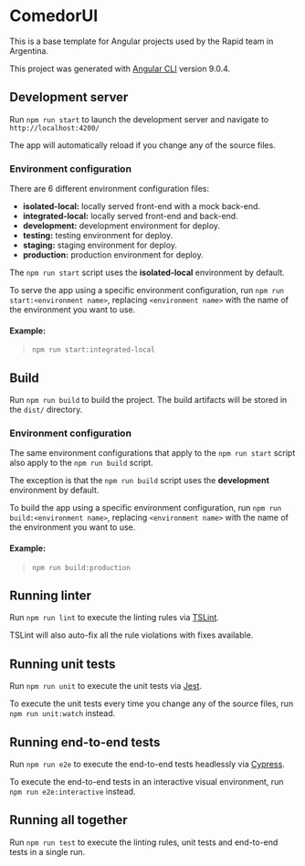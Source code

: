 
# ComedorUI

This is a base template for Angular projects used by the Rapid team in Argentina.

This project was generated with [Angular CLI](https://github.com/angular/angular-cli) version 9.0.4.

## Development server

Run `npm run start` to launch the development server and navigate to `http://localhost:4200/`

 The app will automatically reload if you change any of the source files.

### Environment configuration

There are 6 different environment configuration files:

 - **isolated-local:** locally served front-end with a mock back-end.
 - **integrated-local:** locally served front-end and back-end.
 - **development:** development environment for deploy.
 - **testing:** testing environment for deploy.
 - **staging:** staging environment for deploy.
 - **production:** production environment for deploy.

The `npm run start` script uses the **isolated-local** environment by default.

To serve the app using a specific environment configuration, run `npm run start:<environment name>`, replacing `<environment name>` with the name of the environment you want to use.

#### Example:

> `npm run start:integrated-local`

## Build

Run `npm run build` to build the project. The build artifacts will be stored in the `dist/` directory.

### Environment configuration

The same environment configurations that apply to the `npm run start` script also apply to the `npm run build` script.

The exception is that the `npm run build` script uses the **development** environment by default.

To build the app using a specific environment configuration, run `npm run build:<environment name>`, replacing `<environment name>` with the name of the environment you want to use.

#### Example:

> `npm run build:production`

## Running linter

Run `npm run lint` to execute the linting rules via [TSLint](https://palantir.github.io/tslint/).

TSLint will also auto-fix all the rule violations with fixes available.

## Running unit tests

Run `npm run unit` to execute the unit tests via [Jest](https://jestjs.io/en/).

To execute the unit tests every time you change any of the source files, run `npm run unit:watch` instead.

## Running end-to-end tests

Run `npm run e2e` to execute the end-to-end tests headlessly via [Cypress](https://www.cypress.io/).

To execute the end-to-end tests in an interactive visual environment, run `npm run e2e:interactive` instead.

## Running all together

Run `npm run test` to execute the linting rules, unit tests and end-to-end tests in a single run.